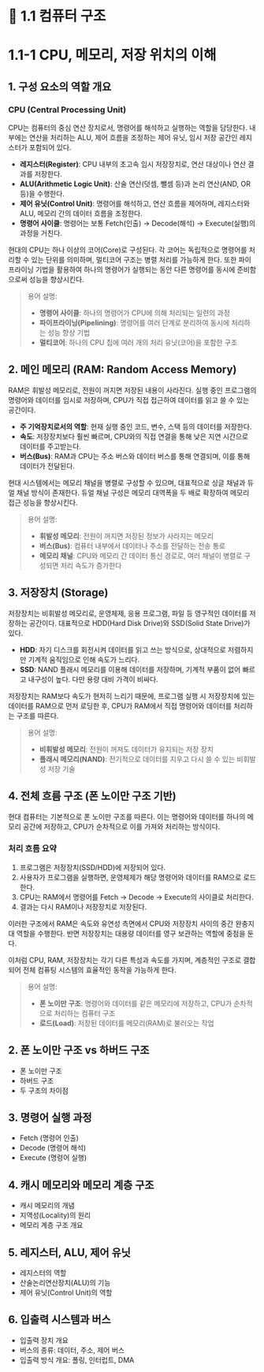 # 📘 1.1 컴퓨터 구조

# 1.1-1 CPU, 메모리, 저장 위치의 이해

## 1. 구성 요소의 역할 개요

### CPU (Central Processing Unit)

CPU는 컴퓨터의 중심 연산 장치로서, 명령어를 해석하고 실행하는 역할을 담당한다. 내부에는 연산을 처리하는 ALU, 제어 흐름을 조정하는 제어 유닛, 임시 저장 공간인 레지스터가 포함되어 있다.

* **레지스터(Register)**: CPU 내부의 초고속 임시 저장장치로, 연산 대상이나 연산 결과를 저장한다.
* **ALU(Arithmetic Logic Unit)**: 산술 연산(덧셈, 뺄셈 등)과 논리 연산(AND, OR 등)을 수행한다.
* **제어 유닛(Control Unit)**: 명령어를 해석하고, 연산 흐름을 제어하며, 레지스터와 ALU, 메모리 간의 데이터 흐름을 조정한다.
* **명령어 사이클**: 명령어는 보통 Fetch(인출) → Decode(해석) → Execute(실행)의 과정을 거친다.

현대의 CPU는 하나 이상의 코어(Core)로 구성된다. 각 코어는 독립적으로 명령어를 처리할 수 있는 단위를 의미하며, 멀티코어 구조는 병렬 처리를 가능하게 한다. 또한 파이프라이닝 기법을 활용하여 하나의 명령어가 실행되는 동안 다른 명령어를 동시에 준비함으로써 성능을 향상시킨다.

> 용어 설명:
>
> * **명령어 사이클**: 하나의 명령어가 CPU에 의해 처리되는 일련의 과정
> * **파이프라이닝(Pipelining)**: 명령어를 여러 단계로 분리하여 동시에 처리하는 성능 향상 기법
> * **멀티코어**: 하나의 CPU 칩에 여러 개의 처리 유닛(코어)을 포함한 구조

## 2. 메인 메모리 (RAM: Random Access Memory)

RAM은 휘발성 메모리로, 전원이 꺼지면 저장된 내용이 사라진다. 실행 중인 프로그램의 명령어와 데이터를 임시로 저장하며, CPU가 직접 접근하여 데이터를 읽고 쓸 수 있는 공간이다.

* **주 기억장치로서의 역할**: 현재 실행 중인 코드, 변수, 스택 등의 데이터를 저장한다.
* **속도**: 저장장치보다 훨씬 빠르며, CPU와의 직접 연결을 통해 낮은 지연 시간으로 데이터를 주고받는다.
* **버스(Bus)**: RAM과 CPU는 주소 버스와 데이터 버스를 통해 연결되며, 이를 통해 데이터가 전달된다.

현대 시스템에서는 메모리 채널을 병렬로 구성할 수 있으며, 대표적으로 싱글 채널과 듀얼 채널 방식이 존재한다. 듀얼 채널 구성은 메모리 대역폭을 두 배로 확장하여 메모리 접근 성능을 향상시킨다.

> 용어 설명:
>
> * **휘발성 메모리**: 전원이 꺼지면 저장된 정보가 사라지는 메모리
> * **버스(Bus)**: 컴퓨터 내부에서 데이터나 주소를 전달하는 전송 통로
> * **메모리 채널**: CPU와 메모리 간 데이터 통신 경로로, 여러 채널이 병렬로 구성되면 처리 속도가 증가한다

## 3. 저장장치 (Storage)

저장장치는 비휘발성 메모리로, 운영체제, 응용 프로그램, 파일 등 영구적인 데이터를 저장하는 공간이다. 대표적으로 HDD(Hard Disk Drive)와 SSD(Solid State Drive)가 있다.

* **HDD**: 자기 디스크를 회전시켜 데이터를 읽고 쓰는 방식으로, 상대적으로 저렴하지만 기계적 움직임으로 인해 속도가 느리다.
* **SSD**: NAND 플래시 메모리를 이용해 데이터를 저장하며, 기계적 부품이 없어 빠르고 내구성이 높다. 다만 용량 대비 가격이 비싸다.

저장장치는 RAM보다 속도가 현저히 느리기 때문에, 프로그램 실행 시 저장장치에 있는 데이터를 RAM으로 먼저 로딩한 후, CPU가 RAM에서 직접 명령어와 데이터를 처리하는 구조를 따른다.

> 용어 설명:
>
> * **비휘발성 메모리**: 전원이 꺼져도 데이터가 유지되는 저장 장치
> * **플래시 메모리(NAND)**: 전기적으로 데이터를 지우고 다시 쓸 수 있는 비휘발성 저장 기술

## 4. 전체 흐름 구조 (폰 노이만 구조 기반)

현대 컴퓨터는 기본적으로 폰 노이만 구조를 따른다. 이는 명령어와 데이터를 하나의 메모리 공간에 저장하고, CPU가 순차적으로 이를 가져와 처리하는 방식이다.

### 처리 흐름 요약

1. 프로그램은 저장장치(SSD/HDD)에 저장되어 있다.
2. 사용자가 프로그램을 실행하면, 운영체제가 해당 명령어와 데이터를 RAM으로 로드한다.
3. CPU는 RAM에서 명령어를 Fetch → Decode → Execute의 사이클로 처리한다.
4. 결과는 다시 RAM이나 저장장치로 저장된다.

이러한 구조에서 RAM은 속도와 유연성 측면에서 CPU와 저장장치 사이의 중간 완충지대 역할을 수행한다. 반면 저장장치는 대용량 데이터를 영구 보관하는 역할에 중점을 둔다.

이처럼 CPU, RAM, 저장장치는 각기 다른 특성과 속도를 가지며, 계층적인 구조로 결합되어 전체 컴퓨팅 시스템의 효율적인 동작을 가능하게 한다.

> 용어 설명:
>
> * **폰 노이만 구조**: 명령어와 데이터를 같은 메모리에 저장하고, CPU가 순차적으로 처리하는 컴퓨터 구조
> * **로드(Load)**: 저장된 데이터를 메모리(RAM)로 불러오는 작업


## 2. 폰 노이만 구조 vs 하버드 구조
- 폰 노이만 구조
- 하버드 구조
- 두 구조의 차이점

## 3. 명령어 실행 과정
- Fetch (명령어 인출)
- Decode (명령어 해석)
- Execute (명령어 실행)

## 4. 캐시 메모리와 메모리 계층 구조
- 캐시 메모리의 개념
- 지역성(Locality)의 원리
- 메모리 계층 구조 개요

## 5. 레지스터, ALU, 제어 유닛
- 레지스터의 역할
- 산술논리연산장치(ALU)의 기능
- 제어 유닛(Control Unit)의 역할

## 6. 입출력 시스템과 버스
- 입출력 장치 개요
- 버스의 종류: 데이터, 주소, 제어 버스
- 입출력 방식 개요: 폴링, 인터럽트, DMA